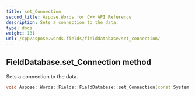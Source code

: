```yaml
---
title: set_Connection
second_title: Aspose.Words for C++ API Reference
description: Sets a connection to the data. 
type: docs
weight: 131
url: /cpp/aspose.words.fields/fielddatabase/set_connection/
---
```

## FieldDatabase.set_Connection method


Sets a connection to the data.

```cpp
void Aspose::Words::Fields::FieldDatabase::set_Connection(const System::String &value)
```

